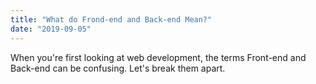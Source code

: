 ```yaml
---
title: "What do Frond-end and Back-end Mean?"
date: "2019-09-05"
---
```

When you're first looking at web development, the terms Front-end and Back-end can be confusing. Let's break them apart.